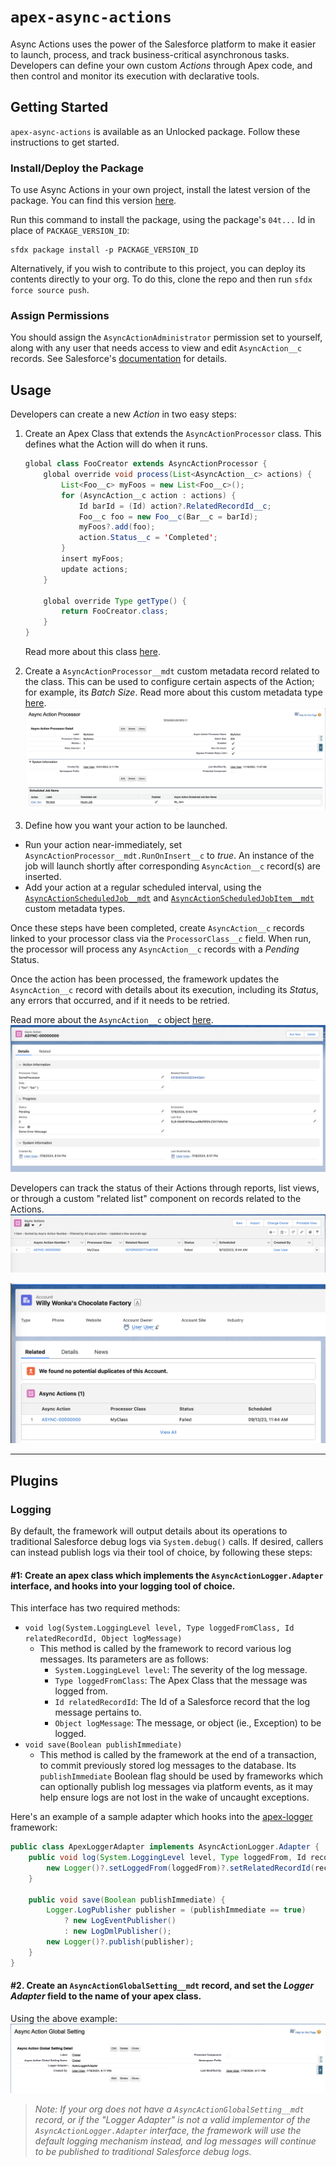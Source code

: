 # `apex-async-actions`

Async Actions uses the power of the Salesforce platform to make it easier to launch, process, and track business-critical asynchronous tasks. Developers can define your own custom _Actions_ through Apex code, and then control and monitor its execution with declarative tools.

## **Getting Started**

`apex-async-actions` is available as an Unlocked package. Follow these instructions to get started.

### Install/Deploy the Package

To use Async Actions in your own project, install the latest version of the package. You can find this version [here](https://github.com/jasonsiders/apex-async-actions/releases/latest).

Run this command to install the package, using the package's `04t...` Id in place of `PACKAGE_VERSION_ID`:

```
sfdx package install -p PACKAGE_VERSION_ID
```

Alternatively, if you wish to contribute to this project, you can deploy its contents directly to your org. To do this, clone the repo and then run `sfdx force source push`.

### Assign Permissions

You should assign the `AsyncActionAdministrator` permission set to yourself, along with any user that needs access to view and edit `AsyncAction__c` records. See Salesforce's [documentation](https://help.salesforce.com/s/articleView?id=sf.perm_sets_mass_assign.htm&type=5) for details.

## **Usage**

Developers can create a new _Action_ in two easy steps:

1. Create an Apex Class that extends the `AsyncActionProcessor` class. This defines what the Action will do when it runs.

    ```java
    global class FooCreator extends AsyncActionProcessor {
        global override void process(List<AsyncAction__c> actions) {
            List<Foo__c> myFoos = new List<Foo__c>();
            for (AsyncAction__c action : actions) {
                Id barId = (Id) action?.RelatedRecordId__c;
                Foo__c foo = new Foo__c(Bar__c = barId);
                myFoos?.add(foo);
                action.Status__c = 'Completed';
            }
            insert myFoos;
            update actions;
        }

        global override Type getType() {
            return FooCreator.class;
        }
    }
    ```

    Read more about this class [here](/docs/ASYNCACTIONPROCESSOR.md).

2. Create a `AsyncActionProcessor__mdt` custom metadata record related to the class. This can be used to configure certain aspects of the Action; for example, its _Batch Size_. Read more about this custom metadata type [here](/docs/PROCESSORSETTINGS.md).
   ![An AsyncActionProcessor__mdt Record](/media/sample_processor_config.png)

3. Define how you want your action to be launched.

-   Run your action near-immediately, set `AsyncActionProcessor__mdt.RunOnInsert__c` to _true_. An instance of the job will launch shortly after corresponding `AsyncAction__c` record(s) are inserted.
-   Add your action at a regular scheduled interval, using the [`AsyncActionScheduledJob__mdt`](/docs/SCHEDULEDJOBSETTINGS.md) and [`AsyncActionScheduledJobItem__mdt`](/docs/SCHEDULEDJOBITEMSETTINGS.md) custom metadata types.

Once these steps have been completed, create `AsyncAction__c` records linked to your processor class via the `ProcessorClass__c` field. When run, the processor will process any `AsyncAction__c` records with a _Pending_ Status.

Once the action has been processed, the framework updates the `AsyncAction__c` record with details about its execution, including its _Status_, any errors that occurred, and if it needs to be retried.

Read more about the `AsyncAction__c` object [here](/docs/ASYNCACTIONOBJECT.md).
![An AsyncAction__c record](/media/sample_async_action.png)

Developers can track the status of their Actions through reports, list views, or through a custom "related list" component on records related to the Actions.
![Async Action List View](/media/list_view.png)

![The Async Action Related List Component](/media/related_list.png)

---

## Plugins

### Logging
By default, the framework will output details about its operations to traditional Salesforce debug logs via `System.debug()` calls. If desired, callers can instead publish logs via their tool of choice, by following these steps:

#### #1: Create an apex class which implements the `AsyncActionLogger.Adapter` interface, and hooks into your logging tool of choice.

This interface has two required methods:
- `void log(System.LoggingLevel level, Type loggedFromClass, Id relatedRecordId, Object logMessage)`
    - This method is called by the framework to record various log messages. Its parameters are as follows:
        - `System.LoggingLevel level`: The severity of the log message. 
        - `Type loggedFromClass`: The Apex Class that the message was logged from.
        - `Id relatedRecordId`: The Id of a Salesforce record that the log message pertains to.
        - `Object logMessage`: The message, or object (ie., Exception) to be logged. 
- `void save(Boolean publishImmediate)`
    - This method is called by the framework at the end of a transaction, to commit previously stored log messages to the database. Its `publishImmediate` Boolean flag should be used by frameworks which can optionally publish log messages via platform events, as it may help ensure logs are not lost in the wake of uncaught exceptions. 

Here's an example of a sample adapter which hooks into the [apex-logger](https://github.com/jasonsiders/apex-logger) framework:
```java
public class ApexLoggerAdapter implements AsyncActionLogger.Adapter {
    public void log(System.LoggingLevel level, Type loggedFrom, Id recordId, Object msg) {
        new Logger()?.setLoggedFrom(loggedFrom)?.setRelatedRecordId(recordId)?.log(level, msg);
    }

    public void save(Boolean publishImmediate) {
        Logger.LogPublisher publisher = (publishImmediate == true) 
            ? new LogEventPublisher()
            : new LogDmlPublisher();
        new Logger()?.publish(publisher);
    }
}
```

#### #2. Create an `AsyncActionGlobalSetting__mdt` record, and set the _Logger Adapter_ field to the name of your apex class.

Using the above example:
![An AsyncActionGlobalSetting__mdt Record](/media/sample_global_setting_record.png)

> _Note: If your org does not have a `AsyncActionGlobalSetting__mdt` record, or if the "Logger Adapter" is not a valid implementor of the `AsyncActionLogger.Adapter` interface, the framework will use the default logging mechanism instead, and log messages will continue to be published to traditional Salesforce debug logs._